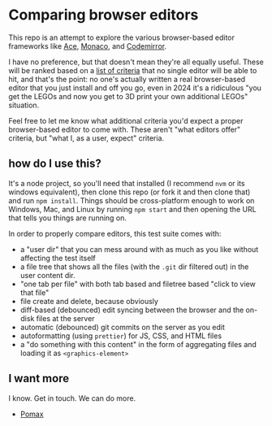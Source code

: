 # Comparing browser editors

This repo is an attempt to explore the various browser-based editor frameworks like [Ace](https://ace.c9.io/), [Monaco](https://github.com/microsoft/monaco-editor), and [Codemirror](https://codemirror.net/).

I have no preference, but that doesn't mean they're all equally useful. These will be ranked based on a [list of criteria](https://github.com/Pomax/browser-editor-tests/issues/7) that no single editor will be able to hit, and that's the point: no one's actually written a real browser-based editor that you just install and off you go, even in 2024 it's a ridiculous "you get the LEGOs and now you get to 3D print your own additional LEGOs" situation.

Feel free to let me know what additional criteria you'd expect a proper browser-based editor to come with. These aren't "what editors offer" criteria, but "what I, as a user, expect" criteria.

## how do I use this?

It's a node project, so you'll need that installed (I recommend `nvm` or its windows equivalent), then clone this repo (or fork it and then clone that) and run `npm install`. Things should be cross-platform enough to work on Windows, Mac, and Linux by running `npm start` and then opening the URL that tells you things are running on.

In order to properly compare editors, this test suite comes with:

- a "user dir" that you can mess around with as much as you like without affecting the test itself
- a file tree that shows all the files (with the `.git` dir filtered out) in the user content dir.
- "one tab per file" with both tab based and filetree based "click to view that file"
- file create and delete, because obviously
- diff-based (debounced) edit syncing between the browser and the on-disk files at the server
- automatic (debounced) git commits on the server as you edit 
- autoformatting (using `prettier`) for JS, CSS, and HTML files
- a "do something with this content" in the form of aggregating files and loading it as `<graphics-element>`

## I want more

I know. Get in touch. We can do more.

- [Pomax](https://mastodon.social/deck/@TheRealPomax)
